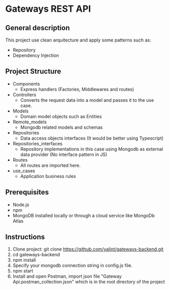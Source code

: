 # Gateways REST API

General description
---
This project use clean arquitecture and apply 
some patterns such as:
- Repository
- Dependency Injection

Project Structure
---
- Components
	-  Express handlers (Factories, Middlewares and routes)
- Controllers
	- Converts the request data into a model and passes it to the use case.
- Models
	- Domain model objects such as Entities
- Remote_models
	- Mongodb related models and schemas
- Repositories
	- Data access objects interfaces (It would be better using Typescript)
- Repositories_interfaces
	- Repository implementations in this case using Mongodb as external data provider (No interface pattern in JS)
- Routes
	- All routes are imported here.
- use_cases
	- Application business rules 		

Prerequisites
---
- Node.js
- npm
- MongoDB installed locally or through a cloud service like MongoDb Atlas

Instructions
---
1. Clone project: 
	git clone https://github.com/yalint/gateways-backend.git
2. cd gateways-backend
3. npm install
4. Specify your mongodb connection string in config.js file.
5. npm start 
6. Install and open Postman, import json file "Gateway Api.postman_collection.json" which is in the root directory of the project
